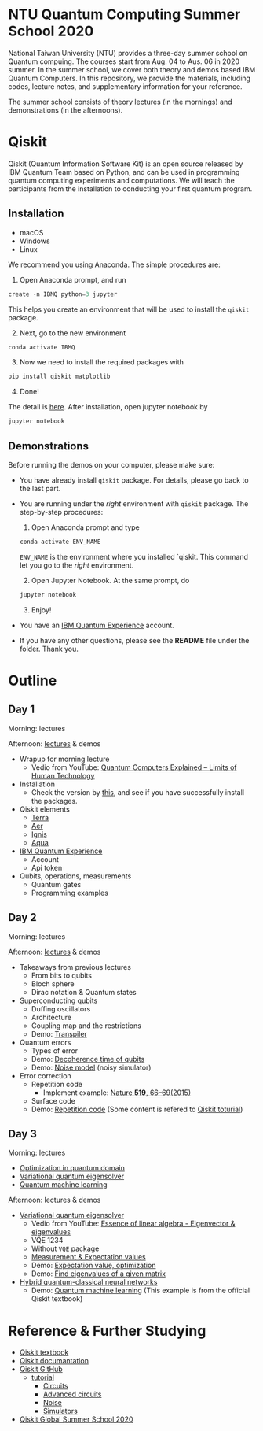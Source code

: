 # NTU Quantum Computing Summer School 2020
National Taiwan University (NTU) provides a three-day summer school on Quantum compuing. The courses start from Aug. 04 to Aus. 06 in 2020 summer. In the summer school, we cover both theory and demos based IBM Quantum Computers. In this repository, we provide the materials, including codes, lecture notes, and supplementary information for your reference.

The summer school consists of theory lectures (in the mornings) and demonstrations (in the afternoons).


# Qiskit
Qiskit (Quantum Information Software Kit) is an open source released by IBM Quantum Team based on Python, and can be used in programming quantum computing experiments and computations. We will teach the participants from the installation to conducting your first quantum program.

## Installation
- macOS
- Windows
- Linux

We recommend you using Anaconda. The simple procedures are:
1. Open Anaconda prompt, and run
```javascript
create -n IBMQ python=3 jupyter
```
This helps you create an environment that will be used to install the `qiskit` package.

2. Next, go to the new environment
```javascript
conda activate IBMQ
```
3. Now we need to install the required packages with
```javascript
pip install qiskit matplotlib
```
4. Done!

The detail is [here](https://github.com/ycldingo/IBMQ/blob/master/README.md).
After installation, open jupyter notebook by
```javascript
jupyter notebook
```

## Demonstrations
Before running the demos on your computer, please make sure:

- You have already install `qiskit` package. For details, please go back to the last part.
- You are running under the *right* environment with `qiskit` package. The step-by-step procedures:
  1. Open Anaconda prompt and type
  ```javascript
  conda activate ENV_NAME
  ```
  `ENV_NAME` is the environment where you installed `qiskit. This command let you go to the *right* environment.
     
  2. Open Jupyter Notebook. At the same prompt, do
  ```javascript
  jupyter notebook
  ```
  
  3. Enjoy!
- You have an [IBM Quantum Experience](https://quantum-computing.ibm.com/) account.
- If you have any other questions, please see the **README** file under the folder. Thank you.


# Outline

## Day 1
Morning: lectures

Afternoon: [lectures](https://github.com/ycldingo/QuantumComputing_2020Summer/blob/master/Day1/Intro_Day_1.pdf) & demos
- Wrapup for morning lecture
  - Vedio from YouTube: [Quantum Computers Explained – Limits of Human Technology](https://www.youtube.com/watch?v=JhHMJCUmq28)
- Installation
  - Check the version by [this](https://github.com/ycldingo/QuantumComputing_2020Summer/blob/master/Day1/check_version.ipynb), and see if you have successfully install the packages.
- Qiskit elements
  - [Terra](https://github.com/Qiskit/qiskit-terra)
  - [Aer](https://github.com/Qiskit/qiskit-aer)
  - [Ignis](https://github.com/Qiskit/qiskit-ignis)
  - [Aqua](https://github.com/Qiskit/qiskit-aqua)
- [IBM Quantum Experience](https://quantum-computing.ibm.com/)
  - Account
  - Api token
- Qubits, operations, measurements
  - Quantum gates
  - Programming examples

## Day 2
Morning: lectures

Afternoon: [lectures](https://github.com/ycldingo/QuantumComputing_2020Summer/blob/master/Day2/Real_QuantumMachine_upload.pdf) & demos
- Takeaways from previous lectures
  - From bits to qubits
  - Bloch sphere
  - Dirac notation & Quantum states
- Superconducting qubits
  - Duffing oscillators
  - Architecture
  - Coupling map and the restrictions
  - Demo: [Transpiler](https://github.com/ycldingo/QuantumComputing_2020Summer/blob/master/Day2/transpiler.ipynb)
- Quantum errors
  - Types of error
  - Demo: [Decoherence time of qubits](https://github.com/ycldingo/QuantumComputing_2020Summer/blob/master/Day2/coherence_time.ipynb)
  - Demo: [Noise model](https://github.com/ycldingo/QuantumComputing_2020Summer/blob/master/Day2/noise_model.ipynb) (noisy simulator)
- Error correction
  - Repetition code
    - Implement example: [Nature **519**, 66–69(2015)](https://www.nature.com/articles/nature14270?draft=marketing)
  - Surface code
  - Demo: [Repetition code](https://github.com/ycldingo/QuantumComputing_2020Summer/blob/master/Day2/repetition_code.ipynb)
  (Some content is refered to [Qiskit toturial](https://github.com/Qiskit/qiskit-tutorials/blob/master/tutorials/noise/6_repetition_code.ipynb))


## Day 3
Morning: lectures
- [Optimization in quantum domain](https://github.com/ycldingo/QuantumComputing_2020Summer/blob/master/Day3/Qiskit-optimization_short_course.pdf)
- [Variational quantum eigensolver](https://github.com/ycldingo/QuantumComputing_2020Summer/blob/master/Day3/Variational_quantum_eigensolver_short_course.pdf)
- [Quantum machine learning](https://github.com/ycldingo/QuantumComputing_2020Summer/blob/master/Day3/Intro_Q_Machine_Learning_summer_short_course_2020_08_06.pdf)

Afternoon: lectures & demos
- [Variational quantum eigensolver](https://github.com/ycldingo/QuantumComputing_2020Summer/blob/master/Day3/Intro_Day_3.pdf)
  - Vedio from YouTube: [Essence of linear algebra - Eigenvector & eigenvalues](https://www.youtube.com/watch?v=PFDu9oVAE-g&list=PLZHQObOWTQDPD3MizzM2xVFitgF8hE_ab&index=15&t=0s)
  - VQE 1234
  - Without `VQE` package
  - [Measurement & Expectation values](https://github.com/ycldingo/QuantumComputing_2020Summer/blob/master/Day3/expectation.pdf)
  - Demo: [Expectation value, optimization](https://github.com/ycldingo/QuantumComputing_2020Summer/blob/master/Day3/VQE%20example.ipynb)
  - Demo: [Find eigenvalues of a given matrix](https://github.com/ycldingo/QuantumComputing_2020Summer/blob/master/Day3/VQE_0806.ipynb)
- [Hybrid quantum-classical neural networks](https://github.com/ycldingo/QuantumComputing_2020Summer/blob/master/Day3/Hybrid%20quantum-classical%20Neural%20Networks%20with%20PyTorch%20and%20Qiskit.pdf)
  - Demo: [Quantum machine learning](https://qiskit.org/textbook/ch-machine-learning/machine-learning-qiskit-pytorch.html)
  (This example is from the official Qiskit textbook)


# Reference & Further Studying
- [Qiskit textbook](https://qiskit.org/textbook/preface.html)
- [Qiskit documantation](https://qiskit.org/documentation/)
- [Qiskit GitHub](https://github.com/Qiskit)
  - [tutorial](https://github.com/Qiskit/qiskit-tutorials)
    - [Circuits](https://github.com/Qiskit/qiskit-tutorials/tree/master/tutorials/circuits)
    - [Advanced circuits](https://github.com/Qiskit/qiskit-tutorials/tree/master/tutorials/circuits_advanced)
    - [Noise](https://github.com/Qiskit/qiskit-tutorials/tree/master/tutorials/noise)
    - [Simulators](https://github.com/Qiskit/qiskit-tutorials/tree/master/tutorials/simulators)
- [Qiskit Global Summer School 2020](https://qiskit.org/events/summer-school/)
